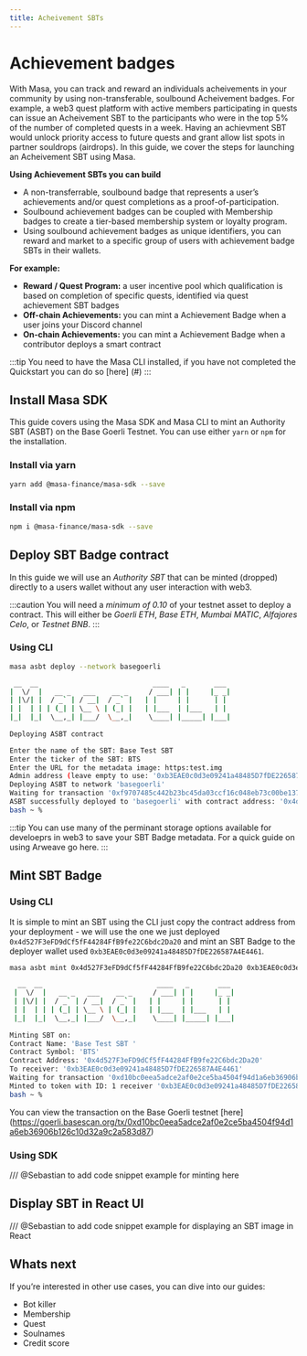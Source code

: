 ```yaml
---
title: Acheivement SBTs
---
```


# Achievement badges

With Masa, you can track and reward an individuals acheivements in your community by using non-transferable, soulbound Acheivement badges. For example, a web3 quest platform with active members participating in quests can issue an Acheivement SBT to the participants who were in the top 5% of the number of completed quests in a week. Having an achievment SBT would unlock priority access to future quests and grant allow list spots in partner souldrops (airdrops). In this guide, we cover the steps for launching an Acheivement SBT using Masa.

**Using Achievement SBTs you can build**

- A non-transferrable, soulbound badge that represents a user’s achievements and/or quest completions as a proof-of-participation. 
- Soulbound achievement badges can be coupled with Membership badges to create a tier-based membership system or loyalty program. 
- Using soulbound achievement badges as unique identifiers, you can reward and market to a specific group of users with achievement badge SBTs in their wallets.

**For example:**
- **Reward / Quest Program:** a user incentive pool which qualification is based on completion of specific quests, identified via quest achievement SBT badges
- **Off-chain Achievements:** you can mint a Achievement Badge when a user joins your Discord channel
- **On-chain Achievements:** you can mint a Achievement Badge when a contributor deploys a smart contract 

:::tip
You need to have the Masa CLI installed, if you have not completed the Quickstart you can do so [here] (#)
:::

## Install Masa SDK
This guide covers using the Masa SDK and Masa CLI to mint an Authority SBT (ASBT) on the Base Goerli Testnet. You can use either `yarn` or `npm` for the installation. 

### Install via yarn
```bash
yarn add @masa-finance/masa-sdk --save
```

### Install via npm
```bash
npm i @masa-finance/masa-sdk --save
```

## Deploy SBT Badge contract
In this guide we will use an _Authority SBT_ that can be minted (dropped) directly to a users wallet without any user interaction with web3. 

:::caution
You will need a *minimum of 0.10* of your testnet asset to deploy a contract. This will either be _Goerli ETH_, _Base ETH_, _Mumbai MATIC_, _Alfajores Celo_, or _Testnet BNB_.
:::

### Using CLI
```bash
masa asbt deploy --network basegoerli 
```
 ```bash
  __  __                            ____   _       ___ 
 |  \/  |   __ _   ___    __ _     / ___| | |     |_ _|
 | |\/| |  / _` | / __|  / _` |   | |     | |      | | 
 | |  | | | (_| | \__ \ | (_| |   | |___  | |___   | | 
 |_|  |_|  \__,_| |___/  \__,_|    \____| |_____| |___|
                                                       
Deploying ASBT contract

Enter the name of the SBT: Base Test SBT 
Enter the ticker of the SBT: BTS
Enter the URL for the metadata image: https:test.img
Admin address (leave empty to use: '0xb3EAE0c0d3e09241a48485D7fDE226587A4E4461'): 
Deploying ASBT to network 'basegoerli'
Waiting for transaction '0xf9707485c442b23bc45da03ccf16c048eb73c00be137ab01fc70824149b4d4a7' to finalize!
ASBT successfully deployed to 'basegoerli' with contract address: '0x4d527F3eFD9dCf5fF44284FfB9fe22C6bdc2Da20'
bash ~ % 

```
:::tip
You can use many of the perminant storage options available for develoeprs in web3 to save your SBT Badge metadata. For a quick guide on using Arweave go here.
:::
## Mint SBT Badge

### Using CLI
It is simple to mint an SBT using the CLI just copy the contract address from your deployment - we will use the one we just deployed `0x4d527F3eFD9dCf5fF44284FfB9fe22C6bdc2Da20` and mint an SBT Badge to the deployer wallet used `0xb3EAE0c0d3e09241a48485D7fDE226587A4E4461`. 

```bash
masa asbt mint 0x4d527F3eFD9dCf5fF44284FfB9fe22C6bdc2Da20 0xb3EAE0c0d3e09241a48485D7fDE226587A4E4461
```
```bash
  __  __                            ____   _       ___ 
 |  \/  |   __ _   ___    __ _     / ___| | |     |_ _|
 | |\/| |  / _` | / __|  / _` |   | |     | |      | | 
 | |  | | | (_| | \__ \ | (_| |   | |___  | |___   | | 
 |_|  |_|  \__,_| |___/  \__,_|    \____| |_____| |___|
                                                       
Minting SBT on:
Contract Name: 'Base Test SBT '
Contract Symbol: 'BTS'
Contract Address: '0x4d527F3eFD9dCf5fF44284FfB9fe22C6bdc2Da20'
To receiver: '0xb3EAE0c0d3e09241a48485D7fDE226587A4E4461'
Waiting for transaction '0xd10bc0eea5adce2af0e2ce5ba4504f94d1a6eb36906b126c10d32a9c2a583d87' to finalize!
Minted to token with ID: 1 receiver '0xb3EAE0c0d3e09241a48485D7fDE226587A4E4461'
bash ~ %
```
You can view the transaction on the Base Goerli testnet [here] (https://goerli.basescan.org/tx/0xd10bc0eea5adce2af0e2ce5ba4504f94d1a6eb36906b126c10d32a9c2a583d87)

### Using SDK

/// @Sebastian to add code snippet example for minting here

## Display SBT in React UI

/// @Sebastian to add code snippet example for displaying an SBT image in React

## Whats next 
If you’re interested in other use cases, you can dive into our guides:
- Bot killer
- Membership
- Quest
- Soulnames
- Credit score